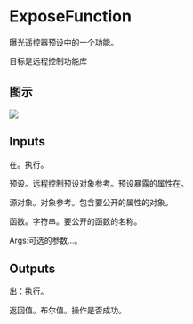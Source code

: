 # ExposeFunction

曝光遥控器预设中的一个功能。

目标是远程控制功能库

## 图示

![]($-20221218-20330311.png)

## Inputs

在。执行。

预设。远程控制预设对象参考。预设暴露的属性在。

源对象。对象参考。包含要公开的属性的对象。

函数。字符串。要公开的函数的名称。

Args:可选的参数...。  

## Outputs

出：执行。

返回值。布尔值。操作是否成功。
